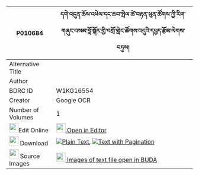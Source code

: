 |P010684|དགེ་འདུན་ཆོས་འཕེལ་དང་ཆབ་སྤེལ་ཚེ་བརྟན་ཕུན་ཚོགས་ཀྱི་རིག་གཞུང་བསམ་བློ་སྐོར་གྱི་བགྲོ་གླེང་ཚོགས་འདུའི་དཔྱད་རྩོམ་ལེགས་བཏུས། 
| --- | --- 
|Alternative Title |
|Author | 
|BDRC ID | W1KG16554
|Creator | Google OCR
|Number of Volumes| 1
|<img width="25" src="https://img.icons8.com/color/25/000000/edit-property.png">Edit Online| [<img width="25" src="https://avatars.githubusercontent.com/u/45091458?s=200&v=4"> Open in Editor](http://editor.openpecha.org/P010684)
|<img width="25" src="https://img.icons8.com/fluent/48/000000/download-2.png"/>  Download | [![](https://img.icons8.com/color/20/000000/txt.png)Plain Text](https://github.com/Openpecha/P010684/releases/download/v1/gendun_cho_pel_dang_chab_pel_t_plain_P010684.zip), [![](https://img.icons8.com/color/20/000000/txt.png)Text with Pagination](https://github.com/Openpecha/P010684/releases/download/v1/gendun_cho_pel_dang_chab_pel_t_pages_P010684.zip)
|<img width="25" src="https://img.icons8.com/plasticine/100/000000/pictures-folder.png"/>  Source Images | [<img width="25" src="https://library.bdrc.io/icons/BUDA-small.svg"> Images of text file open in BUDA](https://library.bdrc.io/show/bdr:W1KG16554)